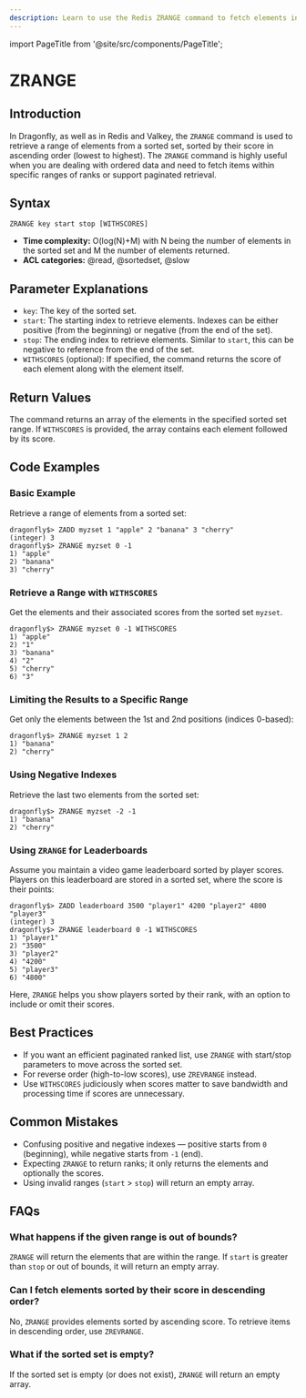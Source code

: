 ```yaml
---
description: Learn to use the Redis ZRANGE command to fetch elements in a specific range from a sorted set, plus expert tips beyond the official Redis docs.
---
```


import PageTitle from '@site/src/components/PageTitle';

# ZRANGE

<PageTitle title="Redis ZRANGE Explained (Better Than Official Docs)" />

## Introduction

In Dragonfly, as well as in Redis and Valkey, the `ZRANGE` command is used to retrieve a range of elements from a sorted set, sorted by their score in ascending order (lowest to highest).
The `ZRANGE` command is highly useful when you are dealing with ordered data and need to fetch items within specific ranges of ranks or support paginated retrieval.

## Syntax

```shell
ZRANGE key start stop [WITHSCORES]
```

- **Time complexity:** O(log(N)+M) with N being the number of elements in the sorted set and M the number of elements returned.
- **ACL categories:** @read, @sortedset, @slow

## Parameter Explanations

- `key`: The key of the sorted set.
- `start`: The starting index to retrieve elements.
  Indexes can be either positive (from the beginning) or negative (from the end of the set).
- `stop`: The ending index to retrieve elements.
  Similar to `start`, this can be negative to reference from the end of the set.
- `WITHSCORES` (optional): If specified, the command returns the score of each element along with the element itself.

## Return Values

The command returns an array of the elements in the specified sorted set range.
If `WITHSCORES` is provided, the array contains each element followed by its score.

## Code Examples

### Basic Example

Retrieve a range of elements from a sorted set:

```shell
dragonfly$> ZADD myzset 1 "apple" 2 "banana" 3 "cherry"
(integer) 3
dragonfly$> ZRANGE myzset 0 -1
1) "apple"
2) "banana"
3) "cherry"
```

### Retrieve a Range with `WITHSCORES`

Get the elements and their associated scores from the sorted set `myzset`.

```shell
dragonfly$> ZRANGE myzset 0 -1 WITHSCORES
1) "apple"
2) "1"
3) "banana"
4) "2"
5) "cherry"
6) "3"
```

### Limiting the Results to a Specific Range

Get only the elements between the 1st and 2nd positions (indices 0-based):

```shell
dragonfly$> ZRANGE myzset 1 2
1) "banana"
2) "cherry"
```

### Using Negative Indexes

Retrieve the last two elements from the sorted set:

```shell
dragonfly$> ZRANGE myzset -2 -1
1) "banana"
2) "cherry"
```

### Using `ZRANGE` for Leaderboards

Assume you maintain a video game leaderboard sorted by player scores.
Players on this leaderboard are stored in a sorted set, where the score is their points:

```shell
dragonfly$> ZADD leaderboard 3500 "player1" 4200 "player2" 4800 "player3"
(integer) 3
dragonfly$> ZRANGE leaderboard 0 -1 WITHSCORES
1) "player1"
2) "3500"
3) "player2"
4) "4200"
5) "player3"
6) "4800"
```

Here, `ZRANGE` helps you show players sorted by their rank, with an option to include or omit their scores.

## Best Practices

- If you want an efficient paginated ranked list, use `ZRANGE` with start/stop parameters to move across the sorted set.
- For reverse order (high-to-low scores), use `ZREVRANGE` instead.
- Use `WITHSCORES` judiciously when scores matter to save bandwidth and processing time if scores are unnecessary.

## Common Mistakes

- Confusing positive and negative indexes — positive starts from `0` (beginning), while negative starts from `-1` (end).
- Expecting `ZRANGE` to return ranks; it only returns the elements and optionally the scores.
- Using invalid ranges (`start` > `stop`) will return an empty array.

## FAQs

### What happens if the given range is out of bounds?

`ZRANGE` will return the elements that are within the range.
If `start` is greater than `stop` or out of bounds, it will return an empty array.

### Can I fetch elements sorted by their score in descending order?

No, `ZRANGE` provides elements sorted by ascending score.
To retrieve items in descending order, use `ZREVRANGE`.

### What if the sorted set is empty?

If the sorted set is empty (or does not exist), `ZRANGE` will return an empty array.
